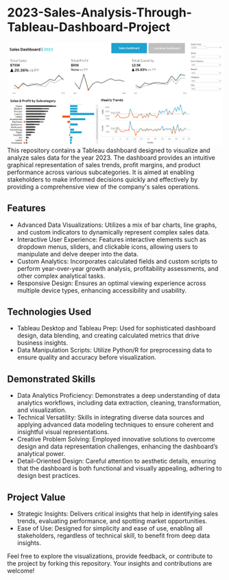 # 2023-Sales-Analysis-Through-Tableau-Dashboard-Project
![alt text](https://github.com/myselfadib/2023-Sales-Analysis-Through-Tableau-Dashboard-Project/blob/main/Sales%20Analysis%202023.png)
This repository contains a Tableau dashboard designed to visualize and analyze sales data for the year 2023. The dashboard provides an intuitive graphical representation of sales trends, profit margins, and product performance across various subcategories. It is aimed at enabling stakeholders to make informed decisions quickly and effectively by providing a comprehensive view of the company's sales operations.

## Features
- Advanced Data Visualizations: Utilizes a mix of bar charts, line graphs, and custom indicators to dynamically represent complex sales data.
- Interactive User Experience: Features interactive elements such as dropdown menus, sliders, and clickable icons, allowing users to manipulate and delve deeper into the data.
- Custom Analytics: Incorporates calculated fields and custom scripts to perform year-over-year growth analysis, profitability assessments, and other complex analytical tasks.
- Responsive Design: Ensures an optimal viewing experience across multiple device types, enhancing accessibility and usability.

## Technologies Used
- Tableau Desktop and Tableau Prep: Used for sophisticated dashboard design, data blending, and creating calculated metrics that drive business insights.
- Data Manipulation Scripts: Utilize Python/R for preprocessing data to ensure quality and accuracy before visualization.

## Demonstrated Skills
- Data Analytics Proficiency: Demonstrates a deep understanding of data analytics workflows, including data extraction, cleaning, transformation, and visualization.
- Technical Versatility: Skills in integrating diverse data sources and applying advanced data modeling techniques to ensure coherent and insightful visual representations.
- Creative Problem Solving: Employed innovative solutions to overcome design and data representation challenges, enhancing the dashboard’s analytical power.
- Detail-Oriented Design: Careful attention to aesthetic details, ensuring that the dashboard is both functional and visually appealing, adhering to design best practices.

## Project Value
- Strategic Insights: Delivers critical insights that help in identifying sales trends, evaluating performance, and spotting market opportunities.
- Ease of Use: Designed for simplicity and ease of use, enabling all stakeholders, regardless of technical skill, to benefit from deep data insights.

Feel free to explore the visualizations, provide feedback, or contribute to the project by forking this repository. Your insights and contributions are welcome!

